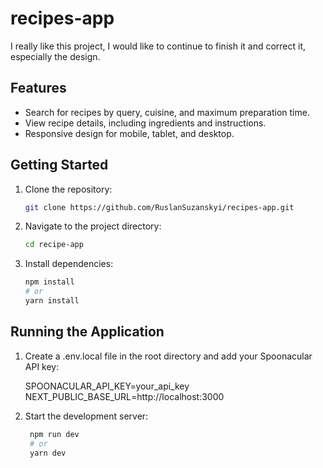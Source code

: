 # recipes-app

I really like this project, I would like to continue to finish it and correct it, especially the design.

## Features

- Search for recipes by query, cuisine, and maximum preparation time.
- View recipe details, including ingredients and instructions.
- Responsive design for mobile, tablet, and desktop.

## Getting Started

1. Clone the repository:
     ```bash
   git clone https://github.com/RuslanSuzanskyi/recipes-app.git

2. Navigate to the project directory:
      ```bash
   cd recipe-app

3. Install dependencies:
     ```bash
    npm install
    # or
    yarn install

## Running the Application

1. Create a .env.local file in the root directory and add your Spoonacular API key:
  
     SPOONACULAR_API_KEY=your_api_key
     NEXT_PUBLIC_BASE_URL=http://localhost:3000

2. Start the development server:
   ```bash
    npm run dev
    # or
    yarn dev



